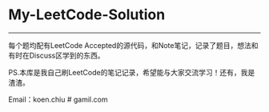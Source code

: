 # My-LeetCode-Solution
---
每个题均配有LeetCode Accepted的源代码，和Note笔记，记录了题目，想法和有时在Discuss区学到的东西。

PS.本库是我自己刷LeetCode的笔记记录，希望能与大家交流学习！还有，我是渣渣。


Email：koen.chiu # gamil.com